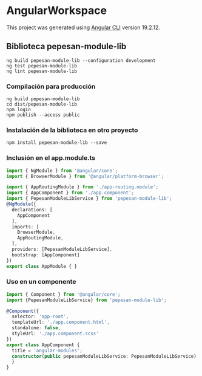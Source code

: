 # AngularWorkspace

This project was generated using [Angular CLI](https://github.com/angular/angular-cli) version 19.2.12.

## Biblioteca pepesan-module-lib

```shell
ng build pepesan-module-lib --configuration development
ng test pepesan-module-lib
ng lint pepesan-module-lib
```

### Compilación para producción

```shell
ng build pepesan-module-lib
cd dist/pepesan-module-lib
npm login
npm publish --access public
```
### Instalación de la biblioteca en otro proyecto

```shell
npm install pepesan-module-lib --save
```
### Inclusión en el app.module.ts
```typescript
import { NgModule } from '@angular/core';
import { BrowserModule } from '@angular/platform-browser';

import { AppRoutingModule } from './app-routing.module';
import { AppComponent } from './app.component';
import { PepesanModuleLibService } from 'pepesan-module-lib';
@NgModule({
  declarations: [
    AppComponent
  ],
  imports: [
    BrowserModule,
    AppRoutingModule,
  ],
  providers: [PepesanModuleLibService],
  bootstrap: [AppComponent]
})
export class AppModule { }
``` 
### Uso en un componente

```typescript
import { Component } from '@angular/core';
import {PepesanModuleLibService} from 'pepesan-module-lib';

@Component({
  selector: 'app-root',
  templateUrl: './app.component.html',
  standalone: false,
  styleUrl: './app.component.scss'
})
export class AppComponent {
  title = 'angular-modules';
  constructor(public pepesanModuleLibService: PepesanModuleLibService) {
  }
}
``` 



